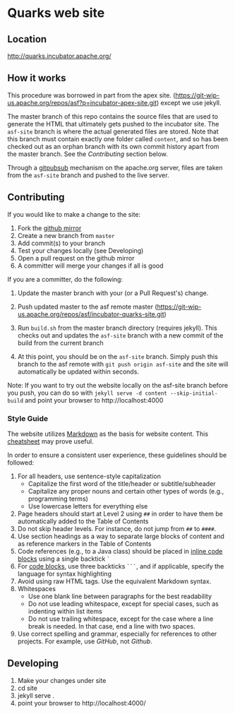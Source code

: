 <!--
{% comment %}
Licensed to the Apache Software Foundation (ASF) under one or more
contributor license agreements.  See the NOTICE file distributed with
this work for additional information regarding copyright ownership.
The ASF licenses this file to you under the Apache License, Version 2.0
(the "License"); you may not use this file except in compliance with
the License.  You may obtain a copy of the License at

http://www.apache.org/licenses/LICENSE-2.0

Unless required by applicable law or agreed to in writing, software
distributed under the License is distributed on an "AS IS" BASIS,
WITHOUT WARRANTIES OR CONDITIONS OF ANY KIND, either express or implied.
See the License for the specific language governing permissions and
limitations under the License.
{% endcomment %}
-->

# Quarks web site

## Location

http://quarks.incubator.apache.org/

## How it works

This procedure was borrowed in part from the apex site. (https://git-wip-us.apache.org/repos/asf?p=incubator-apex-site.git) except we use jekyll.

 The master branch of this repo contains the source files that are used to generate the HTML that ultimately gets pushed to the incubator site.
The `asf-site` branch is where the actual generated files are stored. Note that this branch must contain exactly one folder called `content`,
 and so has been checked out as an orphan branch with its own commit history apart from the master branch. See the *Contributing* section below.
 
Through a [gitpubsub](http://www.apache.org/dev/gitpubsub.html) mechanism on the apache.org server,
files are taken from the `asf-site` branch and pushed to the live server.

Contributing
------------
If you would like to make a change to the site:
 
 1. Fork the [github mirror](https://github.com/apache/incubator-quarks-website)
 2. Create a new branch from `master`
 3. Add commit(s) to your branch
 4. Test your changes locally (see Developing)
 5. Open a pull request on the github mirror
 6. A committer will merge your changes if all is good 

If you are a committer, do the following:
  
 1. Update the master branch with your (or a Pull Request's) change.
 2. Push updated master to the asf remote master (https://git-wip-us.apache.org/repos/asf/incubator-quarks-site.git)
 3. Run `build.sh` from the master branch directory (requires jekyll). This checks out and updates the `asf-site` branch with a new commit of the build from the current branch
 
 4. At this point, you should be on the `asf-site` branch. Simply push this branch to the asf remote with  `git push origin asf-site` and the site will automatically be updated within seconds.

Note: If you want to try out the website locally on the asf-site branch before you push, you can do so with `jekyll serve -d content --skip-initial-build` and point your browser to http://localhost:4000

### Style Guide

The website utilizes [Markdown](http://daringfireball.net/projects/markdown/) as the basis for website content. This [cheatsheet](https://github.com/adam-p/markdown-here/wiki/Markdown-Cheatsheet) may prove useful.

In order to ensure a consistent user experience, these guidelines should be followed:

1. For all headers, use sentence-style capitalization
   * Capitalize the first word of the title/header or subtitle/subheader
   * Capitalize any proper nouns and certain other types of words (e.g., programming terms)
   * Use lowercase letters for everything else
2. Page headers should start at Level 2 using `##` in order to have them be automatically added to the Table of Contents
3. Do not skip header levels. For instance, do not jump from `##` to `####`.
4. Use section headings as a way to separate large blocks of content and as reference markers in the Table of Contents
5. Code references (e.g., to a Java class) should be placed in [inline code blocks](https://github.com/adam-p/markdown-here/wiki/Markdown-Cheatsheet#code) using a single backtick `` ` ``
6. For [code blocks](https://github.com/adam-p/markdown-here/wiki/Markdown-Cheatsheet#code), use three backticks `` ``` ``, and if applicable, specify the language for syntax highlighting
7. Avoid using raw HTML tags. Use the equivalent Markdown syntax.
8. Whitespaces
   * Use one blank line between paragraphs for the best readability
   * Do not use leading whitespace, except for special cases, such as indenting within list items
   * Do not use trailing whitespace, except for the case where a line break is needed. In that case, end a line with two spaces.
9. Use correct spelling and grammar, especially for references to other projects. For example, use *GitHub*, not *Github*.

Developing
-----------
 1. Make your changes under site
 2. cd site
 3. jekyll serve .
 4. point your browser to http://localhost:4000/


